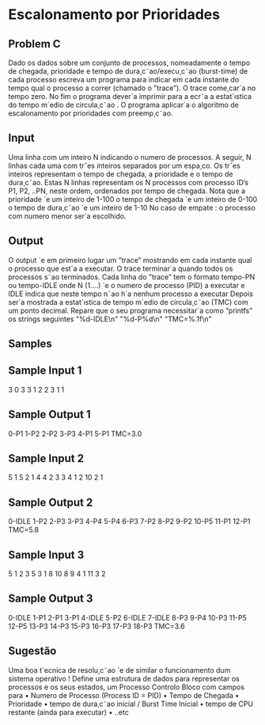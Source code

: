 # Escalonamento por Prioridades

## Problem C

Dado os dados sobre um conjunto de processos, nomeadamente o tempo de chegada, prioridade e
tempo de dura¸c˜ao/execu¸c˜ao (burst-time) de cada processo escreva um programa para indicar em
cada instante do tempo qual o processo a correr (chamado o ”trace”). O trace come¸car´a no tempo
zero. No fim o programa dever´a imprimir para a ecr˜a a estat´ıstica do tempo m´edio de circula¸c˜ao
. O programa aplicar´a o algoritmo de escalonamento por prioridades com preemp¸c˜ao.

## Input

Uma linha com um inteiro N indicando o numero de processos.
A seguir, N linhas cada uma com trˆes inteiros separados por um espa¸co. Os trˆes inteiros
representam o tempo de chegada, a prioridade e o tempo de dura¸c˜ao. Estas N linhas representam
os N processos com processo ID’s P1, P2, ..PN, neste ordem, ordenados por tempo de chegada.
Nota que
a prioridade ´e um inteiro de 1-100
o tempo de chegada ´e um inteiro de 0-100
o tempo de dura¸c˜ao ´e um inteiro de 1-10
No caso de empate : o processo com numero menor ser´a escolhido.

## Output

O output ´e em primeiro lugar um ”trace” mostrando em cada instante qual o processo que est´a
a executar. O trace terminar´a quando todos os processos s˜ao terminados. Cada linha do ”trace”
tem o formato
tempo-PN
ou
tempo-IDLE
onde N (1....) ´e o numero de processo (PID) a executar e IDLE indica que neste tempo n˜ao h´a
nenhum processo a executar
Depois ser´a mostrada a estat´ıstica de tempo m´edio de circula¸c˜ao (TMC) com um ponto decimal.
Repare que o seu programa necessitar´a como ”printfs” os strings seguintes
"%d-IDLE\n"
"%d-P%d\n"
"TMC=%.1f\n"

## Samples

## Sample Input 1

3
0 3 3
1 2 2
3 1 1

## Sample Output 1

0-P1
1-P2
2-P2
3-P3
4-P1
5-P1
TMC=3.0

## Sample Input 2

5
1 5 2
1 4 4
2 3 3
4 1 2
10 2 1

## Sample Output 2

0-IDLE
1-P2
2-P3
3-P3
4-P4
5-P4
6-P3
7-P2
8-P2
9-P2
10-P5
11-P1
12-P1
TMC=5.8

## Sample Input 3

5
1 2 3
5 3 1
8 10 8
9 4 1
11 3 2

## Sample Output 3

0-IDLE
1-P1
2-P1
3-P1
4-IDLE
5-P2
6-IDLE
7-IDLE
8-P3
9-P4
10-P3
11-P5
12-P5
13-P3
14-P3
15-P3
16-P3
17-P3
18-P3
TMC=3.6

## Sugestão

Uma boa t´ecnica de resolu¸c˜ao ´e de similar o funcionamento dum sistema operativo !
Define uma estrutura de dados para representar os processos e os seus estados, um Processo Controlo
Bloco com campos para
• Numero de Processo (Process ID = PID)
• Tempo de Chegada
• Prioridade
• tempo de dura¸c˜ao inicial / Burst Time Inicial
• tempo de CPU restante (ainda para executar)
• ..etc

